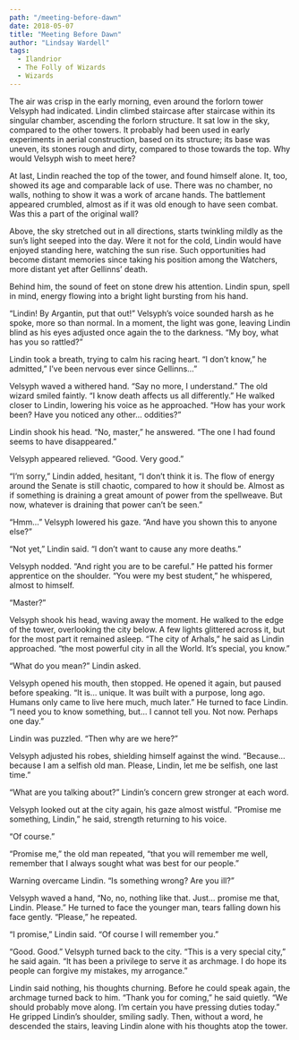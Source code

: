 ```yaml
---
path: "/meeting-before-dawn"
date: 2018-05-07
title: "Meeting Before Dawn"
author: "Lindsay Wardell"
tags:
  - Ilandrior
  - The Folly of Wizards
  - Wizards
---
```

The air was crisp in the early morning, even around the forlorn tower Velsyph had indicated. Lindin climbed staircase after staircase within its singular chamber, ascending the forlorn structure. It sat low in the sky, compared to the other towers. It probably had been used in early experiments in aerial construction, based on its structure; its base was uneven, its stones rough and dirty, compared to those towards the top. Why would Velsyph wish to meet here?

At last, Lindin reached the top of the tower, and found himself alone. It, too, showed its age and comparable lack of use. There was no chamber, no walls, nothing to show it was a work of arcane hands. The battlement appeared crumbled, almost as if it was old enough to have seen combat. Was this a part of the original wall?

Above, the sky stretched out in all directions, starts twinkling mildly as the sun’s light seeped into the day. Were it not for the cold, Lindin would have enjoyed standing here, watching the sun rise. Such opportunities had become distant memories since taking his position among the Watchers, more distant yet after Gellinns’ death.

Behind him, the sound of feet on stone drew his attention. Lindin spun, spell in mind, energy flowing into a bright light bursting from his hand.

“Lindin! By Argantin, put that out!” Velsyph’s voice sounded harsh as he spoke, more so than normal. In a moment, the light was gone, leaving Lindin blind as his eyes adjusted once again the to the darkness. “My boy, what has you so rattled?”

Lindin took a breath, trying to calm his racing heart. “I don’t know,” he admitted,” I’ve been nervous ever since Gellinns…”

Velsyph waved a withered hand. “Say no more, I understand.” The old wizard smiled faintly. “I know death affects us all differently.” He walked closer to Lindin, lowering his voice as he approached. “How has your work been? Have you noticed any other… oddities?”

Lindin shook his head. “No, master,” he answered. “The one I had found seems to have disappeared.”

Velsyph appeared relieved. “Good. Very good.”

“I’m sorry,” Lindin added, hesitant, “I don’t think it is. The flow of energy around the Senate is still chaotic, compared to how it should be. Almost as if something is draining a great amount of power from the spellweave. But now, whatever is draining that power can’t be seen.”

“Hmm…” Velsyph lowered his gaze. “And have you shown this to anyone else?”

“Not yet,” Lindin said. “I don’t want to cause any more deaths.”

Velsyph nodded. “And right you are to be careful.” He patted his former apprentice on the shoulder. “You were my best student,” he whispered, almost to himself.

“Master?”

Velsyph shook his head, waving away the moment. He walked to the edge of the tower, overlooking the city below. A few lights glittered across it, but for the most part it remained asleep. “The city of Arhals,” he said as Lindin approached. “the most powerful city in all the World. It’s special, you know.”

“What do you mean?” Lindin asked.

Velsyph opened his mouth, then stopped. He opened it again, but paused before speaking. “It is… unique. It was built with a purpose, long ago. Humans only came to live here much, much later.” He turned to face Lindin. “I need you to know something, but… I cannot tell you. Not now. Perhaps one day.”

Lindin was puzzled. “Then why are we here?”

Velsyph adjusted his robes, shielding himself against the wind. “Because… because I am a selfish old man. Please, Lindin, let me be selfish, one last time.”

“What are you talking about?” Lindin’s concern grew stronger at each word.

Velsyph looked out at the city again, his gaze almost wistful. “Promise me something, Lindin,” he said, strength returning to his voice.

“Of course.”

“Promise me,” the old man repeated, “that you will remember me well, remember that I always sought what was best for our people.”

Warning overcame Lindin. “Is something wrong? Are you ill?”

Velsyph waved a hand, “No, no, nothing like that. Just… promise me that, Lindin. Please.” He turned to face the younger man, tears falling down his face gently. “Please,” he repeated.

“I promise,” Lindin said. “Of course I will remember you.”

“Good. Good.” Velsyph turned back to the city. “This is a very special city,” he said again. “It has been a privilege to serve it as archmage. I do hope its people can forgive my mistakes, my arrogance.”

Lindin said nothing, his thoughts churning. Before he could speak again, the archmage turned back to him. “Thank you for coming,” he said quietly. “We should probably move along. I’m certain you have pressing duties today.” He gripped Lindin’s shoulder, smiling sadly. Then, without a word, he descended the stairs, leaving Lindin alone with his thoughts atop the tower.
